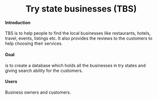 
<html>
<body>
<h1 align='center'>Try state businesses (TBS)</h1>
<h4>Introduction</h4>
<p>TBS is to help people to find the local businesses like restaurants, hotels, travel, events, listings etc.  It also provides the reviews to the customers to help choosing their services.</P>


<h4>Goal</h4>
 is to create a database which holds all the businesses in try states and giving search ability for the customers.
<h4>Users</h4>
  Business owners and customers.
  </body>
  </html>
